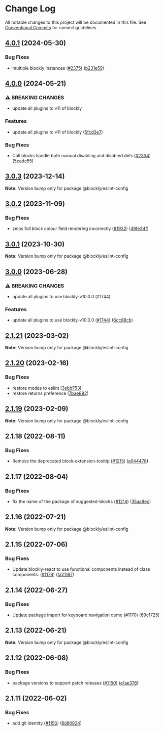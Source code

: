 # Change Log

All notable changes to this project will be documented in this file.
See [Conventional Commits](https://conventionalcommits.org) for commit guidelines.

## [4.0.1](https://github.com/google/blockly-samples/compare/@blockly/eslint-config@4.0.0...@blockly/eslint-config@4.0.1) (2024-05-30)


### Bug Fixes

* multiple blockly instances ([#2375](https://github.com/google/blockly-samples/issues/2375)) ([b231e59](https://github.com/google/blockly-samples/commit/b231e598f2f5f5b0abbfd01d981e35572ad50a26))



## [4.0.0](https://github.com/google/blockly-samples/compare/@blockly/eslint-config@3.0.3...@blockly/eslint-config@4.0.0) (2024-05-21)


### ⚠ BREAKING CHANGES

* update all plugins to v11 of blockly

### Features

* update all plugins to v11 of blockly ([5fcd3e7](https://github.com/google/blockly-samples/commit/5fcd3e7d53eaadffe9bda9a378b404d34b2f8be2))


### Bug Fixes

* Call blocks handle both manual disabling and disabled defs ([#2334](https://github.com/google/blockly-samples/issues/2334)) ([5eade55](https://github.com/google/blockly-samples/commit/5eade55779c4022d14ad4472ff32c93c78199887))



## [3.0.3](https://github.com/google/blockly-samples/compare/@blockly/eslint-config@3.0.2...@blockly/eslint-config@3.0.3) (2023-12-14)

**Note:** Version bump only for package @blockly/eslint-config





## [3.0.2](https://github.com/google/blockly-samples/compare/@blockly/eslint-config@3.0.1...@blockly/eslint-config@3.0.2) (2023-11-09)


### Bug Fixes

* zelos full block colour field rendering incorrectly ([#1932](https://github.com/google/blockly-samples/issues/1932)) ([49fe34f](https://github.com/google/blockly-samples/commit/49fe34fa887af1c6295fbcd294839d20fb86b0c8))



## [3.0.1](https://github.com/google/blockly-samples/compare/@blockly/eslint-config@3.0.0...@blockly/eslint-config@3.0.1) (2023-10-30)

**Note:** Version bump only for package @blockly/eslint-config





## [3.0.0](https://github.com/google/blockly-samples/compare/@blockly/eslint-config@2.1.21...@blockly/eslint-config@3.0.0) (2023-06-28)


### ⚠ BREAKING CHANGES

* update all plugins to use blockly-v10.0.0 (#1744)

### Features

* update all plugins to use blockly-v10.0.0 ([#1744](https://github.com/google/blockly-samples/issues/1744)) ([6cc88cb](https://github.com/google/blockly-samples/commit/6cc88cbef39d4ad664a668d3d46eb29ba7292f9c))



## [2.1.21](https://github.com/google/blockly-samples/compare/@blockly/eslint-config@2.1.20...@blockly/eslint-config@2.1.21) (2023-03-02)

**Note:** Version bump only for package @blockly/eslint-config





## [2.1.20](https://github.com/google/blockly-samples/compare/@blockly/eslint-config@2.1.19...@blockly/eslint-config@2.1.20) (2023-02-16)


### Bug Fixes

* restore modes to eslint ([3ebb753](https://github.com/google/blockly-samples/commit/3ebb753b49190ecda816bac141ff85cef5d7a0f1))
* restore returns preference ([7bae882](https://github.com/google/blockly-samples/commit/7bae882c82c5d422faa86524bbc28606d8e2d6d4))



## [2.1.19](https://github.com/google/blockly-samples/compare/@blockly/eslint-config@2.1.18...@blockly/eslint-config@2.1.19) (2023-02-09)

**Note:** Version bump only for package @blockly/eslint-config





## 2.1.18 (2022-08-11)


### Bug Fixes

* Remove the deprecated block-extension-tooltip ([#1215](https://github.com/google/blockly-samples/issues/1215)) ([a044478](https://github.com/google/blockly-samples/commit/a044478c86a73e3065bc866e427f175cbec6fc13))





## 2.1.17 (2022-08-04)


### Bug Fixes

* fix the name of the package of suggested-blocks ([#1214](https://github.com/google/blockly-samples/issues/1214)) ([35aa8ec](https://github.com/google/blockly-samples/commit/35aa8ec73a60a4eb5b1e80cb2fc71dcd83d05e27))





## 2.1.16 (2022-07-21)

**Note:** Version bump only for package @blockly/eslint-config





## 2.1.15 (2022-07-06)


### Bug Fixes

* Update blockly-react to use functional components instead of class components. ([#1178](https://github.com/google/blockly-samples/issues/1178)) ([fa21187](https://github.com/google/blockly-samples/commit/fa21187cdbe4ec3a5c69f185540dd68a98eb69d7))





## 2.1.14 (2022-06-27)


### Bug Fixes

* Update package import for keyboard navigation demo ([#1170](https://github.com/google/blockly-samples/issues/1170)) ([69c1725](https://github.com/google/blockly-samples/commit/69c1725b775279fcc397dc178935208d5f42b08c))





## 2.1.13 (2022-06-21)

**Note:** Version bump only for package @blockly/eslint-config





## 2.1.12 (2022-06-08)


### Bug Fixes

* package versions to support patch releases ([#1150](https://github.com/google/blockly-samples/issues/1150)) ([e1ae378](https://github.com/google/blockly-samples/commit/e1ae378d779531621c3d948566257d069002963f))





## 2.1.11 (2022-06-02)


### Bug Fixes

* add git identity ([#1156](https://github.com/google/blockly-samples/issues/1156)) ([8d80924](https://github.com/google/blockly-samples/commit/8d809243b277375beb2ce75d4e157b5e17f78193))
